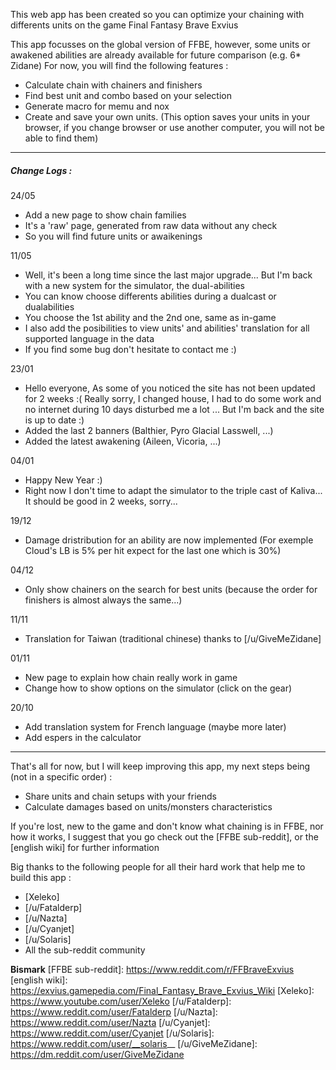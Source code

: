 This web app has been created so you can optimize your chaining with differents units on the game Final Fantasy Brave Exvius

This app focusses on the global version of FFBE, however, some units or awakened abilities are already available for future comparison (e.g. 6* Zidane)
For now, you will find the following features :
 - Calculate chain with chainers and finishers
 - Find best unit and combo based on your selection
 - Generate macro for memu and nox
 - Create and save your own units. (This option saves your units in your browser, if you change browser or use another computer, you will not be able to find them)

---

##### Change Logs :

24/05
- Add a new page to show chain families
- It's a 'raw' page, generated from raw data without any check
- So you will find future units or awaikenings

11/05
- Well, it's been a long time since the last major upgrade... But I'm back with a new system for the simulator, the dual-abilities
- You can know choose differents abilities during a dualcast or dualabilities
- You choose the 1st ability and the 2nd one, same as in-game
- I also add the posibilities to view units' and abilities' translation for all supported language in the data
- If you find some bug don't hesitate to contact me :)

23/01
 - Hello everyone, As some of you noticed the site has not been updated for 2 weeks :( Really sorry, I changed house, I had to do some work and no internet during 10 days disturbed me a lot ... But I'm back and the site is up to date :)
 - Added the last 2 banners (Balthier, Pyro Glacial Lasswell, ...)
 - Added the latest awakening (Aileen, Vicoria, ...)

04/01
 - Happy New Year :)
 - Right now I don't time to adapt the simulator to the triple cast of Kaliva... It should be good in 2 weeks, sorry...

19/12
 - Damage dristribution for an ability are now implemented (For exemple Cloud's LB is 5% per hit expect for the last one which is 30%)

04/12
 - Only show chainers on the search for best units (because the order for finishers is almost always the same...)

11/11
 - Translation for Taiwan (traditional chinese) thanks to [/u/GiveMeZidane]

01/11
 - New page to explain how chain really work in game
 - Change how to show options on the simulator (click on the gear)

20/10
 - Add translation system for French language (maybe more later)
 - Add espers in the calculator

---

That's all for now, but I will keep improving this app, my next steps being (not in a specific order) :
 - Share units and chain setups with your friends
 - Calculate damages based on units/monsters characteristics

If you're lost, new to the game and don't know what chaining is in FFBE, nor how it works, I suggest that you go check out the [FFBE sub-reddit], or the [english wiki] for further information

Big thanks to the following people for all their hard work that help me to build this app :
 - [Xeleko]
 - [/u/Fatalderp]
 - [/u/Nazta]
 - [/u/Cyanjet]
 - [/u/Solaris]
 - All the sub-reddit community

**Bismark**
[FFBE sub-reddit]: https://www.reddit.com/r/FFBraveExvius
[english wiki]: https://exvius.gamepedia.com/Final_Fantasy_Brave_Exvius_Wiki
[Xeleko]: https://www.youtube.com/user/Xeleko
[/u/Fatalderp]: https://www.reddit.com/user/Fatalderp
[/u/Nazta]: https://www.reddit.com/user/Nazta
[/u/Cyanjet]: https://www.reddit.com/user/Cyanjet
[/u/Solaris]: https://www.reddit.com/user/__solaris__
[/u/GiveMeZidane]: https://dm.reddit.com/user/GiveMeZidane
